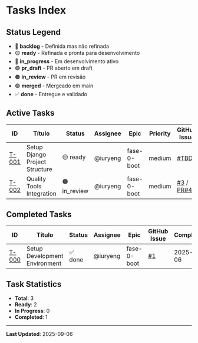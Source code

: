 # Tasks Index

## Status Legend
- 🔴 **backlog** - Definida mas não refinada
- 🟡 **ready** - Refinada e pronta para desenvolvimento  
- 🔵 **in_progress** - Em desenvolvimento ativo
- 🟣 **pr_draft** - PR aberto em draft
- 🟠 **in_review** - PR em revisão
- 🟢 **merged** - Mergeado em main
- ✅ **done** - Entregue e validado

## Active Tasks

| ID | Título | Status | Assignee | Epic | Priority | GitHub Issue | Created |
|---|---|---|---|---|---|---|---|
| [T-001](./2025-09-06--api--django-project-setup.md) | Setup Django Project Structure | 🟡 ready | @iuryeng | fase-0-boot | medium | [#TBD]() | 2025-09-06 |
| [T-002](./2025-09-06--infra--quality-tools-integration.md) | Quality Tools Integration | 🟠 in_review | @iuryeng | fase-0-boot | medium | [#3](https://github.com/PluraNex/bible-api/issues/3) / [PR#4](https://github.com/PluraNex/bible-api/pull/4) | 2025-09-06 |

## Completed Tasks
| ID | Título | Status | Assignee | Epic | GitHub Issue | Completed |
|---|---|---|---|---|---|---|
| [T-000](./2025-09-06--infra--dev-environment-setup.md) | Setup Development Environment | ✅ done | @iuryeng | fase-0-boot | [#1](https://github.com/PluraNex/bible-api/issues/1) | 2025-09-06 |

## Task Statistics
- **Total**: 3
- **Ready**: 2  
- **In Progress**: 0
- **Completed**: 1

---
**Last Updated**: 2025-09-06